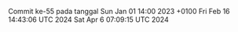 Commit ke-55 pada tanggal Sun Jan 01 14:00 2023 +0100
Fri Feb 16 14:43:06 UTC 2024
Sat Apr  6 07:09:15 UTC 2024

